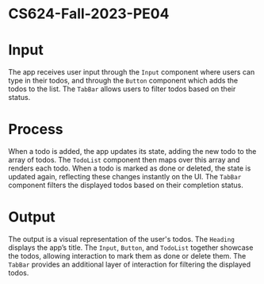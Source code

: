 # CS624-Fall-2023-PE04

# Input
The app receives user input through the `Input` component where users can type in their todos, and through the `Button` component which adds the todos to the list. The `TabBar` allows users to filter todos based on their status.

# Process
When a todo is added, the app updates its state, adding the new todo to the array of todos. The `TodoList` component then maps over this array and renders each todo. When a todo is marked as done or deleted, the state is updated again, reflecting these changes instantly on the UI. The `TabBar` component filters the displayed todos based on their completion status.

# Output
The output is a visual representation of the user's todos. The `Heading` displays the app’s title. The `Input`, `Button`, and `TodoList` together showcase the todos, allowing interaction to mark them as done or delete them. The `TabBar` provides an additional layer of interaction for filtering the displayed todos.
